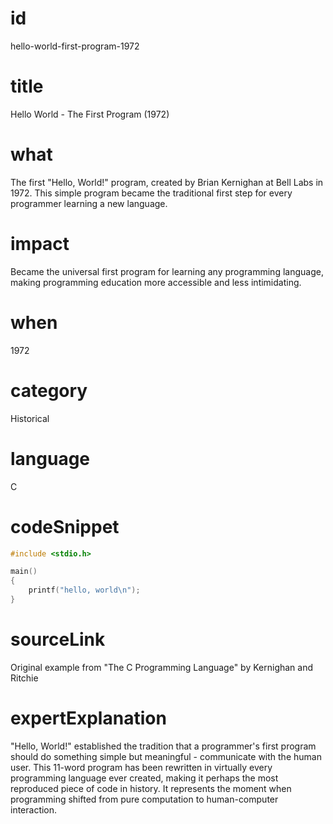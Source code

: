 # id
hello-world-first-program-1972

# title
Hello World - The First Program (1972)

# what
The first "Hello, World!" program, created by Brian Kernighan at Bell Labs in 1972. This simple program became the traditional first step for every programmer learning a new language.

# impact
Became the universal first program for learning any programming language, making programming education more accessible and less intimidating.

# when
1972

# category
Historical

# language
C

# codeSnippet
```c
#include <stdio.h>

main()
{
    printf("hello, world\n");
}
```

# sourceLink
Original example from "The C Programming Language" by Kernighan and Ritchie

# expertExplanation
"Hello, World!" established the tradition that a programmer's first program should do something simple but meaningful - communicate with the human user. This 11-word program has been rewritten in virtually every programming language ever created, making it perhaps the most reproduced piece of code in history. It represents the moment when programming shifted from pure computation to human-computer interaction.
